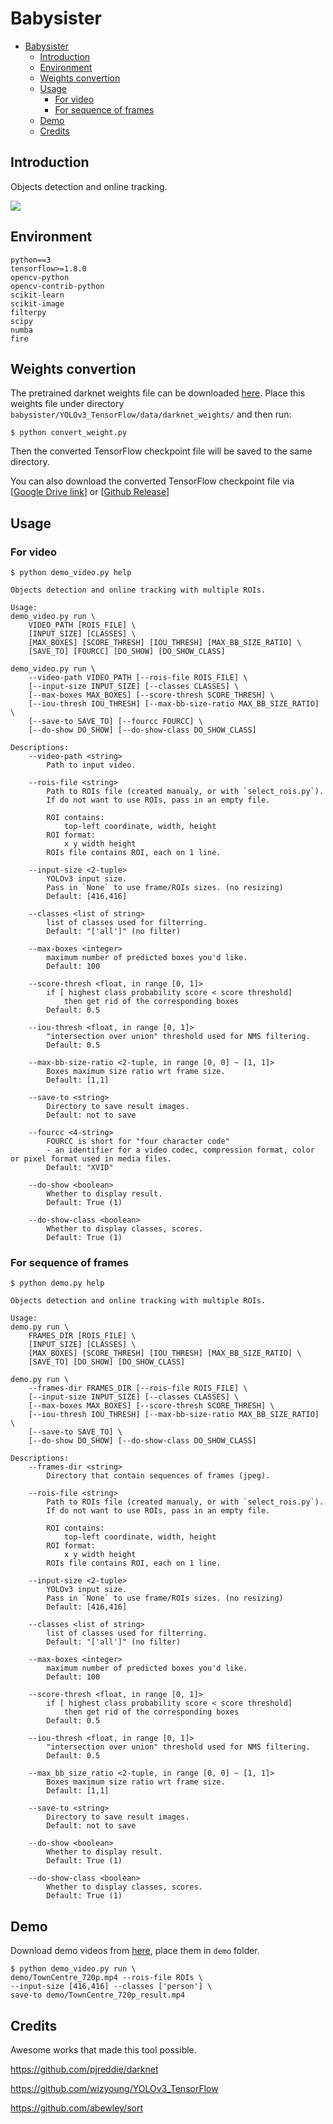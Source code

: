 # Babysister

- [Babysister](#babysister)
  - [Introduction](#introduction)
  - [Environment](#environment)
  - [Weights convertion](#weights-convertion)
  - [Usage](#usage)
    - [For video](#for-video)
    - [For sequence of frames](#for-sequence-of-frames)
  - [Demo](#demo)
  - [Credits](#credits)

## Introduction
Objects detection and online tracking.

![](decorations/TownCentre_720p_out.gif)

## Environment
```text
python==3
tensorflow>=1.8.0
opencv-python
opencv-contrib-python
scikit-learn
scikit-image
filterpy
scipy
numba
fire
```

## Weights convertion
The pretrained darknet weights file can be downloaded [here](https://pjreddie.com/media/files/yolov3.weights). Place this weights file under directory `babysister/YOLOv3_TensorFlow/data/darknet_weights/` and then run:

```shell
$ python convert_weight.py
```

Then the converted TensorFlow checkpoint file will be saved to the same directory.

You can also download the converted TensorFlow checkpoint file via [[Google Drive link](https://drive.google.com/drive/folders/1mXbNgNxyXPi7JNsnBaxEv1-nWr7SVoQt?usp=sharing)] or [[Github Release](https://github.com/wizyoung/YOLOv3_TensorFlow/releases/)]

## Usage
### For video
```shell
$ python demo_video.py help
```
```text
Objects detection and online tracking with multiple ROIs.

Usage:
demo_video.py run \
    VIDEO_PATH [ROIS_FILE] \
    [INPUT_SIZE] [CLASSES] \
    [MAX_BOXES] [SCORE_THRESH] [IOU_THRESH] [MAX_BB_SIZE_RATIO] \
    [SAVE_TO] [FOURCC] [DO_SHOW] [DO_SHOW_CLASS]

demo_video.py run \
    --video-path VIDEO_PATH [--rois-file ROIS_FILE] \
    [--input-size INPUT_SIZE] [--classes CLASSES] \
    [--max-boxes MAX_BOXES] [--score-thresh SCORE_THRESH] \
    [--iou-thresh IOU_THRESH] [--max-bb-size-ratio MAX_BB_SIZE_RATIO] \
    [--save-to SAVE_TO] [--fourcc FOURCC] \
    [--do-show DO_SHOW] [--do-show-class DO_SHOW_CLASS]

Descriptions:
    --video-path <string>
        Path to input video.

    --rois-file <string>
        Path to ROIs file (created manualy, or with `select_rois.py`).
        If do not want to use ROIs, pass in an empty file.

        ROI contains: 
            top-left coordinate, width, height
        ROI format: 
            x y width height
        ROIs file contains ROI, each on 1 line. 

    --input-size <2-tuple>
        YOLOv3 input size.
        Pass in `None` to use frame/ROIs sizes. (no resizing)
        Default: [416,416]

    --classes <list of string>
        list of classes used for filterring.
        Default: "['all']" (no filter)

    --max-boxes <integer>
        maximum number of predicted boxes you'd like.
        Default: 100

    --score-thresh <float, in range [0, 1]>
        if [ highest class probability score < score threshold]
            then get rid of the corresponding boxes
        Default: 0.5

    --iou-thresh <float, in range [0, 1]>
        "intersection over union" threshold used for NMS filtering.
        Default: 0.5

    --max-bb-size-ratio <2-tuple, in range [0, 0] ~ [1, 1]>
        Boxes maximum size ratio wrt frame size.
        Default: [1,1]

    --save-to <string>
        Directory to save result images.
        Default: not to save

    --fourcc <4-string>
        FOURCC is short for "four character code"
        - an identifier for a video codec, compression format, color or pixel format used in media files.
        Default: "XVID"

    --do-show <boolean>
        Whether to display result.
        Default: True (1)

    --do-show-class <boolean>
        Whether to display classes, scores.
        Default: True (1)
```

### For sequence of frames
```shell
$ python demo.py help
```
```text
Objects detection and online tracking with multiple ROIs.

Usage:
demo.py run \
    FRAMES_DIR [ROIS_FILE] \
    [INPUT_SIZE] [CLASSES] \
    [MAX_BOXES] [SCORE_THRESH] [IOU_THRESH] [MAX_BB_SIZE_RATIO] \
    [SAVE_TO] [DO_SHOW] [DO_SHOW_CLASS]

demo.py run \
    --frames-dir FRAMES_DIR [--rois-file ROIS_FILE] \
    [--input-size INPUT_SIZE] [--classes CLASSES] \
    [--max-boxes MAX_BOXES] [--score-thresh SCORE_THRESH] \
    [--iou-thresh IOU_THRESH] [--max-bb-size-ratio MAX_BB_SIZE_RATIO] \
    [--save-to SAVE_TO] \
    [--do-show DO_SHOW] [--do-show-class DO_SHOW_CLASS]

Descriptions:
    --frames-dir <string>
        Directory that contain sequences of frames (jpeg).

    --rois-file <string>
        Path to ROIs file (created manualy, or with `select_rois.py`).
        If do not want to use ROIs, pass in an empty file.

        ROI contains: 
            top-left coordinate, width, height
        ROI format: 
            x y width height
        ROIs file contains ROI, each on 1 line. 

    --input-size <2-tuple>
        YOLOv3 input size.
        Pass in `None` to use frame/ROIs sizes. (no resizing)
        Default: [416,416]

    --classes <list of string>
        list of classes used for filterring.
        Default: "['all']" (no filter)

    --max-boxes <integer>
        maximum number of predicted boxes you'd like.
        Default: 100

    --score-thresh <float, in range [0, 1]>
        if [ highest class probability score < score threshold]
            then get rid of the corresponding boxes
        Default: 0.5

    --iou-thresh <float, in range [0, 1]>
        "intersection over union" threshold used for NMS filtering.
        Default: 0.5

    --max_bb_size_ratio <2-tuple, in range [0, 0] ~ [1, 1]>
        Boxes maximum size ratio wrt frame size.
        Default: [1,1]

    --save-to <string>
        Directory to save result images.
        Default: not to save

    --do-show <boolean>
        Whether to display result.
        Default: True (1)

    --do-show-class <boolean>
        Whether to display classes, scores.
        Default: True (1)
```

## Demo
Download demo videos from [here](https://drive.google.com/drive/folders/1V5W7tBTlW9LoYb2HTenKWJp18eleh_TV?usp=sharing), place them in `demo` folder.

```shell
$ python demo_video.py run \
demo/TownCentre_720p.mp4 --rois-file ROIs \
--input-size [416,416] --classes ['person'] \
save-to demo/TownCentre_720p_result.mp4
```

## Credits
Awesome works that made this tool possible.

https://github.com/pjreddie/darknet

https://github.com/wizyoung/YOLOv3_TensorFlow

https://github.com/abewley/sort
